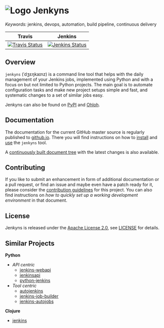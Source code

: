 # ![Logo](https://raw.github.com/jhermann/jenkyns/master/doc/_static/jenkyns48.png) Jenkyns

_Keywords:_ jenkins, devops, automation, build pipeline, continuous delivery

| **Travis** | **Jenkins** |
|:-------------:|:-------------:|
| [![Travis Status](https://travis-ci.org/jhermann/jenkyns.png?branch=master)](https://travis-ci.org/jhermann/jenkyns) | [![Jenkins Status](https://huschteguzzel.de/hudson/buildStatus/icon?job=jenkyns)](https://huschteguzzel.de/hudson/view/jhermann/job/jenkyns/) |


## Overview
`jenkyns` (ˈdʒɛŋkaɪnz) is a command line tool that helps with the daily
management of your Jenkins jobs, implemented using Python and with a
focus on but not limited to Python projects. The main goal is to automate
configuration tasks and make new project setups simple and fast, and
systematic changes to a set of similar jobs easy.

Jenkyns can also be found on [PyPI](https://pypi.python.org/pypi/jenkyns)
and [Ohloh](https://www.ohloh.net/p/jenkyns).


## Documentation

The documentation for the current GitHub master source is regularly published to
[github.io](http://jhermann.github.io/jenkyns/).
There you will find instructions on how to
[install](http://jhermann.github.io/jenkyns/setup.html) and
[use](http://jhermann.github.io/jenkyns/usage.html)
the `jenkyns` tool.

A [continuously built document tree](https://huschteguzzel.de/hudson/job/jenkyns/doclinks/1/)
with the latest changes is also available.


## Contributing

If you like to submit an enhancement in form of additional documentation or a pull request,
or find an issue and maybe even have a patch ready for it, please consider the
[contribution guidelines](/jhermann/jenkyns/blob/master/CONTRIBUTING.md)
for this project. You can also find instructions on
*how to quickly set up a working development environment* in that document.


## License

Jenkyns is released under the [Apache License 2.0](https://www.apache.org/licenses/LICENSE-2.0.html),
see [LICENSE](https://raw.github.com/jhermann/jenkyns/master/LICENSE) for details.


## Similar Projects

**Python**

* *API centric*
  * [jenkins-webapi](https://github.com/gvalkov/jenkins-webapi)
  * [jenkinsapi](https://github.com/salimfadhley/jenkinsapi)
  * [python-jenkins](https://launchpad.net/python-jenkins)
* *Tool centric*
  * [autojenkins](https://github.com/txels/autojenkins)
  * [jenkins-job-builder](https://github.com/openstack-infra/jenkins-job-builder)
  * [jenkins-autojobs](https://github.com/gvalkov/jenkins-autojobs)


**Clojure**

* [jenkins](https://github.com/owainlewis/jenkins)
